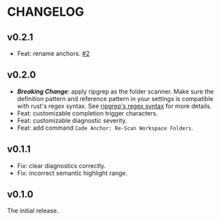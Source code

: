 # CHANGELOG

## v0.2.1

- Feat: rename anchors. [#2](https://github.com/DiscreteTom/vscode-anchor/issues/2)

## v0.2.0

- **_Breaking Change_**: apply ripgrep as the folder scanner. Make sure the definition pattern and reference pattern in your settings is compatible with rust's regex syntax. See [ripgrep's regex syntax](https://docs.rs/regex/latest/regex/index.html#syntax) for more details.
- Feat: customizable completion trigger characters.
- Feat: customizable diagnostic severity.
- Feat: add command `Code Anchor: Re-Scan Workspace Folders`.

## v0.1.1

- Fix: clear diagnostics correctly.
- Fix: incorrect semantic highlight range.

## v0.1.0

The initial release.
